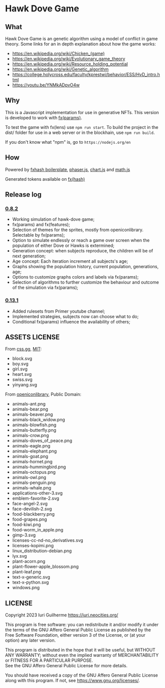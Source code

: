 Hawk Dove Game
===

What
---

Hawk Dove Game is an genetic algorithm using a model of conflict in game 
theory. Some links for an in depth explanation about how the game works:  

* <https://en.wikipedia.org/wiki/Chicken_(game)>
* <https://en.wikipedia.org/wiki/Evolutionary_game_theory>
* <https://en.wikipedia.org/wiki/Resource_holding_potential>
* <https://en.wikipedia.org/wiki/Genetic_algorithm>
* <https://college.holycross.edu/faculty/kprestwi/behavior/ESS/HvD_intro.html>
* <https://youtu.be/YNMkADpvO4w>

Why
---

This is a Javascript implementation for use in generative NFTs. This 
version is developed to work with 
[fx(params)](https://www.fxhash.xyz/doc/collect/fxparams-mint-tickets).  

To test the game with fx(lens) use `npm run start`. To build the project in 
the dist/ folder for use in a web server or in the blockhain, use 
`npm run build`.  

If you don't know what "npm" is, go to `https://nodejs.org/en`  

How
---

Powered by 
[fxhash boilerplate](https://github.com/fxhash/fxhash-boilerplate), 
[phaser.js](https://phaser.io), [chart.js](https://chartjs.org) and 
[math.js](https://mathjs.org)  

Generated tokens available on 
[fx(hash)](https://www.fxhash.xyz/u/Iuri%20Guilherme)  

Release log
---

### [0.8.2](https://github.com/iuriguilherme/hawk-dove-game/releases/tag/0.8.2)

* Working simulation of hawk-dove game;  
* fx(params) and fx(features);  
* Selection of themes for the sprites, mostly from openiconlibrary. Selectable 
by fx(params);  
* Option to simulate endlessly or reach a game over screen when the population 
of either Dove or Hawks is extermined;  
* Generation concept: when subjects reproduce, the children will be of next 
generation;
* Age concept: Each iteration increment all subjects's age;  
* Graphs showing the population history, current population, generations, age;  
* Options to customize graphs colors and labels via fx(params);  
* Selection of algorithms to further customize the behaviour and outcome of the 
simulation via fx(params);  

### [0.13.1](https://github.com/iuriguilherme/hawk-dove-game/releases/tag/0.13.1)

* Added rulesets from Primer youtube channel;  
* Implemented strategies, subjects now can choose what to do;  
* Conditional fx(params) influence the availability of others;  

ASSETS LICENSE
---

From [css.gg](https://css.gg), [MIT](https://css.gg/doc/licence):  

* block.svg
* boy.svg
* girl.svg
* heart.svg
* swiss.svg
* yinyang.svg

From 
[openiconlibrary](https://sourceforge.net/projects/openiconlibrary/), 
Public Domain:  

* animals-ant.png
* animals-bear.png
* animals-beaver.png
* animals-black_widow.png
* animals-blowfish.png
* animals-butterfly.png
* animals-crow.png
* animals-doves_of_peace.png
* animals-eagle.png
* animals-elephant.png
* animals-goat.png
* animals-hornet.png
* animals-hummingbird.png
* animals-octopus.png
* animals-owl.png
* animals-penguin.png
* animals-whale.png
* applications-other-3.svg
* emblem-favorite-2.svg
* face-angel-2.svg
* face-devilish-2.svg
* food-blackberry.png
* food-grapes.png
* food-kiwi.png
* food-worm_in_apple.png
* gimp-3.svg
* licenses-cc-nd-no_derivatives.svg
* licenses-kopimi.png
* linux_distribution-debian.png
* lyx.svg
* plant-acorn.png
* plant-flower-apple_blossom.png
* plant-leaf.png
* text-x-generic.svg
* text-x-python.svg
* windows.png

LICENSE
---

Copyright 2023 Iuri Guilherme <https://iuri.neocities.org/>  

This program is free software: you can redistribute it and/or modify it under 
the terms of the GNU Affero General Public License as published by the Free 
Software Foundation, either version 3 of the License, or (at your option) any 
later version.  

This program is distributed in the hope that it will be useful, but WITHOUT ANY 
WARRANTY; without even the implied warranty of MERCHANTABILITY or FITNESS FOR A 
PARTICULAR PURPOSE.  
See the GNU Affero General Public License for more details.  

You should have received a copy of the GNU Affero General Public License along 
with this program.  If not, see <https://www.gnu.org/licenses/>.  
